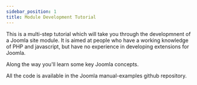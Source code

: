 ```yaml
---
sidebar_position: 1
title: Module Development Tutorial
---
```

This is a multi-step tutorial which will take you through the developmnent of a Joomla site module. It is aimed at people who have a working knowledge of PHP and javascript, but have no experience in developing extensions for Joomla.

Along the way you'll learn some key Joomla concepts.

All the code is available in the Joomla manual-examples github repository. 